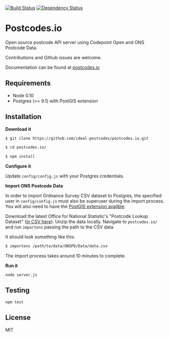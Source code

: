[![Build Status](https://travis-ci.org/ideal-postcodes/postcodes.io.png)](https://travis-ci.org/ideal-postcodes/postcodes.io) 
[![Dependency Status](https://gemnasium.com/ideal-postcodes/postcodes.io.png)](https://gemnasium.com/ideal-postcodes/postcodes.io)

# Postcodes.io

Open source postcode API server using Codepoint Open and ONS Postcode Data.

Contributions and Github issues are welcome.

Documentation can be found at [postcodes.io](http://postcodes.io)

## Requirements

- Node 0.10
- Postgres (>= 9.1) with PostGIS extension

## Installation

**Download it**
```bash
$ git clone https://github.com/ideal-postcodes/postcodes.io.git

$ cd postcodes.io/

$ npm install
```

**Configure it**

Update `config/config.js` with your Postgres credentials. 

**Import ONS Postcode Data**

In order to import Ordnance Survey CSV dataset to Postgres, the specified user in `config/config.js` must also be superuser during the import process. You will also need to have the [PostGIS extension availble](http://postgis.net/install).

Download the latest Office for National Statistic's "Postcode Lookup Dataset" ([in CSV here](https://geoportal.statistics.gov.uk/geoportal/catalog/main/home.page)). Unzip the data locally. Navigate to `postcodes.io/` and run `importons` passing the path to the CSV data.

It should look something like this:

```bash
$ importons /path/to/data/ONSPD/Data/data.csv
```

The import process takes around 10 minutes to complete. 

**Run it**

```
node server.js
```

## Testing

```
npm test
```

## License 

MIT